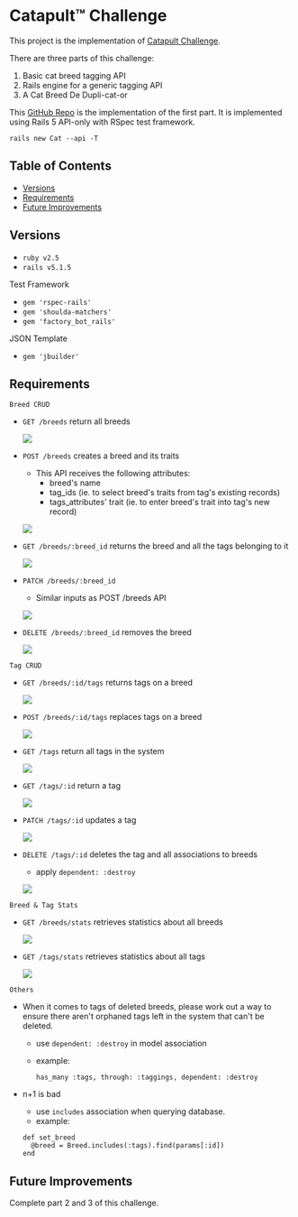 # Catapult&trade; Challenge

This project is the implementation of [Catapult Challenge](https://gist.github.com/dradford/bc7734953071bbaf7357174e4f36554e).

There are three parts of this challenge:
1) Basic cat breed tagging API
2) Rails engine for a generic tagging API
3) A Cat Breed De Dupli-cat-or

This [GitHub Repo](https://github.com/swaption2009/Cat.git) is the implementation of the first part. It is implemented using Rails 5 API-only with RSpec test framework.

`rails new Cat --api -T`

## Table of Contents

- [Versions](#versions)
- [Requirements](#requirements)
- [Future Improvements](#future-improvements)

## Versions

* `ruby v2.5`
* `rails v5.1.5`

Test Framework

*  `gem 'rspec-rails'`
*  `gem 'shoulda-matchers'`
*  `gem 'factory_bot_rails'`

JSON Template

* `gem 'jbuilder'`

## Requirements

```
Breed CRUD
```

* `GET /breeds` return all breeds

  ![](readme/fig2.png)

* `POST /breeds` creates a breed and its traits

  - This API receives the following attributes:
    - breed's name
    - tag_ids (ie. to select breed's traits from tag's existing records)
    - tags_attributes' trait (ie. to enter breed's trait into tag's new record)

  ![](readme/fig3.png)

* `GET /breeds/:breed_id` returns the breed and all the tags belonging to it

  ![](readme/fig4.png)

* `PATCH /breeds/:breed_id`
  - Similar inputs as POST /breeds API
  
  ![](readme/fig5.png)

* `DELETE /breeds/:breed_id` removes the breed

  ![](readme/fig6.png)

```
Tag CRUD
```

* `GET /breeds/:id/tags` returns tags on a breed

  ![](readme/fig7.png)

* `POST /breeds/:id/tags` replaces tags on a breed

  ![](readme/fig14.png)

* `GET /tags` return all tags in the system

  ![](readme/fig8.png)
  
* `GET /tags/:id` return a tag

  ![](readme/fig9.png)

* `PATCH /tags/:id` updates a tag

  ![](readme/fig10.png)
  
* `DELETE /tags/:id` deletes the tag and all associations to breeds
  - apply `dependent: :destroy`
  
  ![](readme/fig11.png)

```
Breed & Tag Stats
```

* `GET /breeds/stats` retrieves statistics about all breeds

  ![](readme/fig12.png)

* `GET /tags/stats` retrieves statistics about all tags

  ![](readme/fig13.png)  

```
Others
```

* When it comes to tags of deleted breeds, please work out a way to ensure there aren't orphaned tags left in the system that can't be deleted.
  - use `dependent: :destroy` in model association
  - example: 
  
    `has_many :tags, through: :taggings, dependent: :destroy`

* n+1 is bad
  - use `includes` association when querying database.
  - example:
  ```
  def set_breed
    @breed = Breed.includes(:tags).find(params[:id])
  end
  ```

## Future Improvements

Complete part 2 and 3 of this challenge.